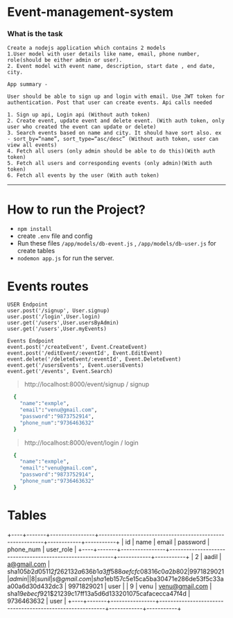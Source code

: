 # Event-management-system

### What is the task
````
Create a nodejs application which contains 2 models
1.User model with user details like name, email, phone number, role(should be either admin or user).
2. Event model with event name, description, start date , end date, city.

App summary - 

User should be able to sign up and login with email. Use JWT token for authentication. Post that user can create events. Api calls needed

1. Sign up api, Login api (Without auth token)
2. Create event, update event and delete event. (With auth token, only user who created the event can update or delete)
3. Search events based on name and city. It should have sort also. ex - sort_by=“name”, sort_type=“asc/desc” (Without auth token, user can view all events)
4. Fetch all users (only admin should be able to do this)(With auth token)
5. Fetch all users and corresponding events (only admin)(With auth token)
6. Fetch all events by the user (With auth token)
````
___
# How to run the Project?
* `npm install`
*  create `.env` file and config
*  Run these files `/app/models/db-event.js` , `/app/models/db-user.js` for create tables
*  `nodemon app.js` for run the server.
# Events routes
````
USER Endpoint
user.post('/signup', User.signup) 
user.post('/login',User.login)  
user.get('/users',User.usersByAdmin) 
user.get('/users',User.myEvents)  
````
````
Events Endpoint 
event.post('/createEvent', Event.CreateEvent) 
event.post('/editEvent/:eventId', Event.EditEvent) 
event.delete('/deleteEvent/:eventId', Event.DeleteEvent)
event.get('/usersEvents', Event.usersEvents)  
event.get('/events', Event.Search) 
````
> http://localhost:8000/event/signup / signup
````bash
  { 
    "name":"exmple",
    "email":"venu@gmail.com",
    "password":"9873752914",
    "phone_num":"9736463632"
  }
````
> http://localhost:8000/event/login / login
````bash
  { 
    "name":"exmple",
    "email":"venu@gmail.com",
    "password":"9873752914",
    "phone_num":"9736463632"
  }
````
# Tables
+----+-------+----------------+----------------------------------------------------------+------------+-----------+
| id | name  | email          | password                                                 | phone_num  | user_role |
+----+-------+----------------+----------------------------------------------------------+------------+-----------+
|  2 | aadil | a@gmail.com    | sha1$05b2d051$1$2f262132a636b1a3ff588aefcfc08316c0a2b802 | 9971829021 | admin     |
|  8 | sunil | s@gmail.com    | sha1$eb157c5e$1$5ca5ba30471e286de53f5c33aa00a6d30d432dc3 | 9971829021 | user      |
|  9 | venu  | venu@gmail.com | sha1$9ebecf92$1$21239c17ff13a5d6d133201075cafacecca47f4d | 9736463632 | user      |
+----+-------+----------------+----------------------------------------------------------+------------+-----------+


